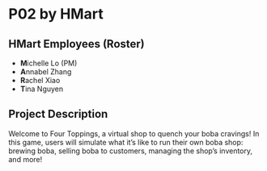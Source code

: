 # P02 by HMart

## HMart Employees (Roster)
* **M**ichelle Lo (PM)
* **A**nnabel Zhang
* **R**achel Xiao
* **T**ina Nguyen

## Project Description
Welcome to Four Toppings, a virtual shop to quench your boba cravings! In this game, users will simulate what it’s like to run their own boba shop: brewing boba, selling boba to customers, managing the shop’s inventory, and more!

